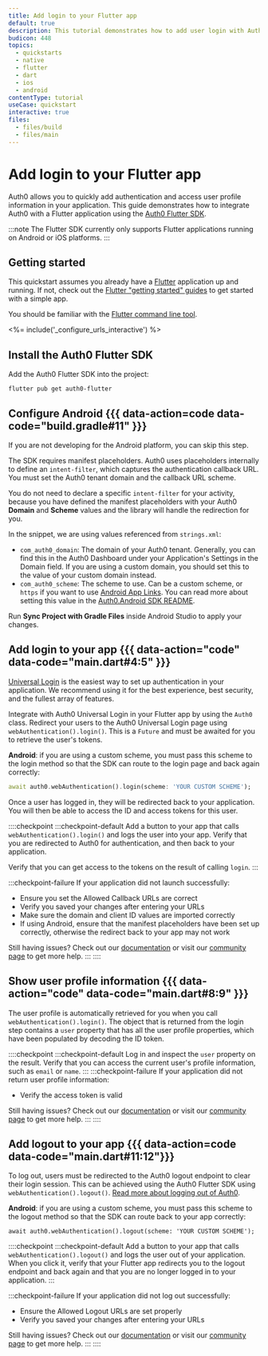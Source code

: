 ```yaml
---
title: Add login to your Flutter app
default: true
description: This tutorial demonstrates how to add user login with Auth0 to an Android or iOS Flutter application using the Auth0 Flutter SDK
budicon: 448
topics:
  - quickstarts
  - native
  - flutter
  - dart
  - ios
  - android
contentType: tutorial
useCase: quickstart
interactive: true
files:
  - files/build
  - files/main
---
```


# Add login to your Flutter app

Auth0 allows you to quickly add authentication and access user profile information in your application. This guide demonstrates how to integrate Auth0 with a Flutter application using the [Auth0 Flutter SDK](https://github.com/auth0/auth0-flutter).

:::note
The Flutter SDK currently only supports Flutter applications running on Android or iOS platforms.
:::

## Getting started

This quickstart assumes you already have a [Flutter](https://flutter.dev/) application up and running. If not, check out the [Flutter "getting started" guides](https://docs.flutter.dev/get-started/install) to get started with a simple app.

You should be familiar with the [Flutter command line tool](https://docs.flutter.dev/reference/flutter-cli).

<%= include('\_configure_urls_interactive') %>

## Install the Auth0 Flutter SDK

Add the Auth0 Flutter SDK into the project:

```shell
flutter pub get auth0-flutter
```

## Configure Android {{{ data-action=code data-code="build.gradle#11" }}}

If you are not developing for the Android platform, you can skip this step.

The SDK requires manifest placeholders. Auth0 uses placeholders internally to define an `intent-filter`, which captures the authentication callback URL. You must set the Auth0 tenant domain and the callback URL scheme.

You do not need to declare a specific `intent-filter` for your activity, because you have defined the manifest placeholders with your Auth0 **Domain** and **Scheme** values and the library will handle the redirection for you.

In the snippet, we are using values referenced from `strings.xml`:

- `com_auth0_domain`: The domain of your Auth0 tenant. Generally, you can find this in the Auth0 Dashboard under your Application's Settings in the Domain field. If you are using a custom domain, you should set this to the value of your custom domain instead.
- `com_auth0_scheme`: The scheme to use. Can be a custom scheme, or `https` if you want to use [Android App Links](https://auth0.com/docs/applications/enable-android-app-links). You can read more about setting this value in the [Auth0.Android SDK README](https://github.com/auth0/Auth0.Android#a-note-about-app-deep-linking).

Run **Sync Project with Gradle Files** inside Android Studio to apply your changes.

## Add login to your app {{{ data-action="code" data-code="main.dart#4:5" }}}

[Universal Login](https://auth0.com/docs/authenticate/login/auth0-universal-login) is the easiest way to set up authentication in your application. We recommend using it for the best experience, best security, and the fullest array of features.

Integrate with Auth0 Universal Login in your Flutter app by using the `Auth0` class. Redirect your users to the Auth0 Universal Login page using `webAuthentication().login()`. This is a `Future` and must be awaited for you to retrieve the user's tokens.

**Android**: if you are using a custom scheme, you must pass this scheme to the login method so that the SDK can route to the login page and back again correctly:

```dart
await auth0.webAuthentication().login(scheme: 'YOUR CUSTOM SCHEME');
```

Once a user has logged in, they will be redirected back to your application. You will then be able to access the ID and access tokens for this user.

::::checkpoint
:::checkpoint-default
Add a button to your app that calls `webAuthentication().login()` and logs the user into your app. Verify that you are redirected to Auth0 for authentication, and then back to your application.

Verify that you can get access to the tokens on the result of calling `login`.
:::

:::checkpoint-failure
If your application did not launch successfully:

- Ensure you set the Allowed Callback URLs are correct
- Verify you saved your changes after entering your URLs
- Make sure the domain and client ID values are imported correctly
- If using Android, ensure that the manifest placeholders have been set up correctly, otherwise the redirect back to your app may not work

Still having issues? Check out our [documentation](https://auth0.com/docs) or visit our [community page](https://community.auth0.com) to get more help.
:::
::::

## Show user profile information {{{ data-action="code" data-code="main.dart#8:9" }}}

The user profile is automatically retrieved for you when you call `webAuthentication().login()`. The object that is returned from the login step contains a `user` property that has all the user profile properties, which have been populated by decoding the ID token.

::::checkpoint
:::checkpoint-default
Log in and inspect the `user` property on the result. Verify that you can access the current user's profile information, such as `email` or `name`.
:::
:::checkpoint-failure
If your application did not return user profile information:

- Verify the access token is valid

Still having issues? Check out our [documentation](https://auth0.com/docs) or visit our [community page](https://community.auth0.com) to get more help.
:::
::::

## Add logout to your app {{{ data-action=code data-code="main.dart#11:12"}}}

To log out, users must be redirected to the Auth0 logout endpoint to clear their login session. This can be achieved using the Auth0 Flutter SDK using `webAuthentication().logout()`. [Read more about logging out of Auth0](https://auth0.com/docs/authenticate/login/logout).

**Android**: if you are using a custom scheme, you must pass this scheme to the logout method so that the SDK can route back to your app correctly:

```
await auth0.webAuthentication().logout(scheme: 'YOUR CUSTOM SCHEME');
```

::::checkpoint
:::checkpoint-default
Add a button to your app that calls `webAuthentication().logout()` and logs the user out of your application. When you click it, verify that your Flutter app redirects you to the logout endpoint and back again and that you are no longer logged in to your application.
:::

:::checkpoint-failure
If your application did not log out successfully:

- Ensure the Allowed Logout URLs are set properly
- Verify you saved your changes after entering your URLs

Still having issues? Check out our [documentation](https://auth0.com/docs) or visit our [community page](https://community.auth0.com) to get more help.
:::
::::
